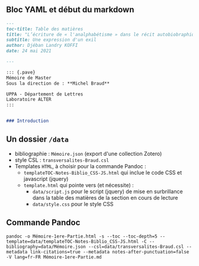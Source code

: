 ## Bloc YAML et début du markdown

```markdown
---
toc-title: Table des matières
title: "L’écriture de « l'analphabétisme » dans le récit autobiobraphique _l'analphabète_ d'Agota Kristof\ :"
subtitle: Une expression d'un exil
author: Djéban Landry KOFFI
date: 24 mai 2021

---

::: {.pave}
Mémoire de Master  
Sous la direction de : **Michel Braud**  

UPPA - Département de Lettres  
Laboratoire ALTER  
:::


### Introduction


```

## Un dossier `/data`

- bibliographie : `Mémoire.json` (export d'une collection Zotero)
- style CSL : `transversalites-Braud.csl` 
- Templates `HTML`, à choisir pour la commande Pandoc :
  - `templateTOC-Notes-Biblio_CSS-JS.html` qui inclue le code CSS et javascript (jquery)
  - `template.html` qui pointe vers (et nécessite) :
    - `data/script.js` pour le script (jquery) de mise en surbrillance dans la table des matières de la section en cours de lecture 
    - `data/style.css` pour le style CSS


## Commande Pandoc

```
pandoc -o Mémoire-1ere-Partie.html -s --toc --toc-depth=5 --template=data/templateTOC-Notes-Biblio_CSS-JS.html -C --bibliography=data/Mémoire.json --csl=data/transversalites-Braud.csl --metadata link-citations=true --metadata notes-after-punctuation=false -V lang=fr-FR Mémoire-1ere-Partie.md
```                
